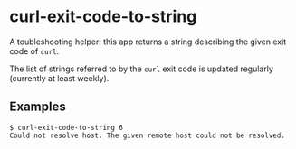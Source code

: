 # curl-exit-code-to-string

A toubleshooting helper: this app returns a string describing the given exit code of `curl`.

The list of strings referred to by the `curl` exit code is updated regularly (currently at least weekly).

## Examples
```
$ curl-exit-code-to-string 6
Could not resolve host. The given remote host could not be resolved.
```
